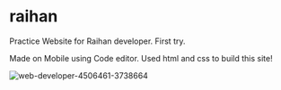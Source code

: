 # raihan
Practice Website for Raihan developer. First try.

Made on Mobile using Code editor.
Used html and css to build this site!

![web-developer-4506461-3738664](https://user-images.githubusercontent.com/94553631/142807378-036e9fb5-9b3b-4669-98b4-3ded58bd28a1.jpeg)
